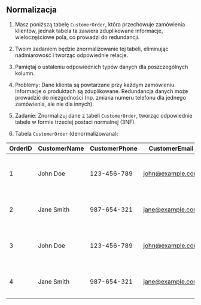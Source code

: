 ﻿## Normalizacja

1. Masz poniższą tabelę `CustomerOrder`, która przechowuje zamówienia klientów, 
jednak tabela ta zawiera zduplikowane informacje, wieloczęściowe pola, co prowadzi do redundancji. 
2. Twoim zadaniem będzie znormalizowanie tej tabeli, eliminując nadmiarowość i tworząc odpowiednie relacje.
3. Pamiętaj o ustaleniu odpowiednich typów danych dla poszczególnych kolumn.

4. Problemy:
Dane klienta są powtarzane przy każdym zamówieniu.
Informacje o produktach są zduplikowane.
Redundancja danych może prowadzić do niezgodności (np. zmiana numeru telefonu dla jednego zamówienia, ale nie dla innych).

5. Zadanie:
Znormalizuj dane z tabeli `CustomerOrder`, tworząc odpowiednie tabele w formie trzeciej postaci normalnej (3NF).

6. Tabela `CustomerOrder` (denormalizowana):

| OrderID | CustomerName | CustomerPhone | CustomerEmail     | Address                                    | ProductName | ProductPrice | Category   | Quantity | Discount | ShippingCost | OrderDate   |
|---------|--------------|---------------|-------------------|--------------------------------------------|-------------|--------------|------------|----------|----------|--------------|-------------|
| 1       | John Doe     | 123-456-789   | john@example.com  | ul. Przykładowa 1, 24-100 Warszawa, Poland | Laptop      | 1500         | Electronics| 1        | 100      | 50           | 2024-09-10  |
| 2       | Jane Smith   | 987-654-321   | jane@example.com  | ul. Fikcyjna 5, 24-100 Warszawa, Poland    | Smartphone  | 800          | Electronics| 2        | 50       | 20           | 2024-09-11  |
| 3       | John Doe     | 123-456-789   | john@example.com  | ul. Przykładowa 1, 24-100 Warszawa, Poland | Headphones  | 200          | Audio      | 1        | 10       | 5            | 2024-09-12  |
| 4       | Jane Smith   | 987-654-321   | jane@example.com  | ul. Fikcyjna 5, 24-100 Warszawa, Poland    | Laptop      | 1500         | Electronics| 1        | 100      | 50           | 2024-09-13  |

